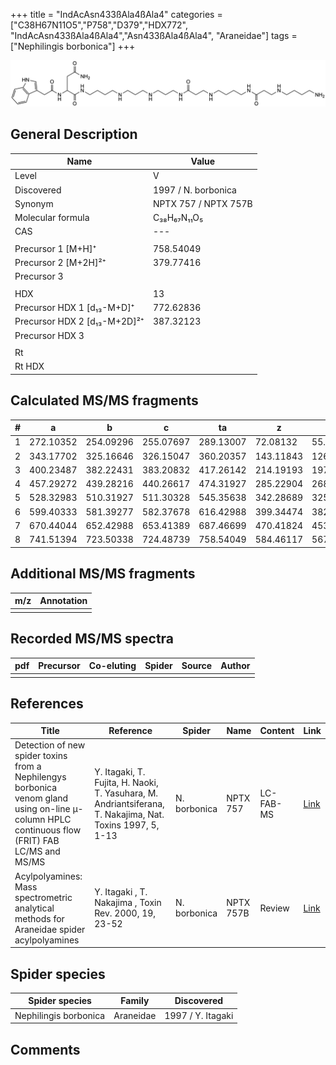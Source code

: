 +++
title = "IndAcAsn433ßAla4ßAla4"
categories = ["C38H67N11O5","P758","D379","HDX772",
"IndAcAsn433ßAla4ßAla4","Asn433ßAla4ßAla4",
"Araneidae"]
tags = ["Nephilingis borbonica"]
+++

![](/img/IndAcAsn433bAla4bAla4.png)

## General Description

| Name                         | Value                |
|------------------------------|----------------------|
| Level                        | V                    |
| Discovered                   | 1997 / N. borbonica  |
| Synonym                      | NPTX 757 / NPTX 757B |
| Molecular formula            | C₃₈H₆₇N₁₁O₅          |
| CAS                          | ---                  |
|                              |                      |
| Precursor 1 [M+H]⁺           | 758.54049            |
| Precursor 2 [M+2H]²⁺         | 379.77416            |
| Precursor 3                  |                      |
|                              |                      |
| HDX                          | 13                   |
| Precursor HDX 1 [d₁₃-M+D]⁺   | 772.62836            |
| Precursor HDX 2 [d₁₃-M+2D]²⁺ | 387.32123            |
| Precursor HDX 3              |                      |
|                              |                      |
| Rt                           |                      |
| Rt HDX                       |                      |

## Calculated MS/MS fragments

| # | a         | b         | c         | ta        | z         | y         | tz        |
|---|-----------|-----------|-----------|-----------|-----------|-----------|-----------|
| 1 | 272.10352 | 254.09296 | 255.07697 | 289.13007 | 72.08132  | 55.05477  | 89.10787  |
| 2 | 343.17702 | 325.16646 | 326.15047 | 360.20357 | 143.11843 | 126.09188 | 160.14498 |
| 3 | 400.23487 | 382.22431 | 383.20832 | 417.26142 | 214.19193 | 197.16538 | 231.21848 |
| 4 | 457.29272 | 439.28216 | 440.26617 | 474.31927 | 285.22904 | 268.20249 | 302.25559 |
| 5 | 528.32983 | 510.31927 | 511.30328 | 545.35638 | 342.28689 | 325.26034 | 359.31344 |
| 6 | 599.40333 | 581.39277 | 582.37678 | 616.42988 | 399.34474 | 382.31819 | 416.37129 |
| 7 | 670.44044 | 652.42988 | 653.41389 | 687.46699 | 470.41824 | 453.39169 | 487.44479 |
| 8 | 741.51394 | 723.50338 | 724.48739 | 758.54049 | 584.46117 | 567.43462 | 601.48772 |

## Additional MS/MS fragments

| m/z       | Annotation |
|-----------|------------|
|           |            |

## Recorded MS/MS spectra

| pdf | Precursor | Co-eluting | Spider | Source | Author |
|-----|-----------|------------|--------|--------|--------|
|     |           |            |        |        |        |

## References

| Title                                                                                                                                          | Reference                                                                                                 | Spider       | Name      | Content   | Link                                                                                                              |
|------------------------------------------------------------------------------------------------------------------------------------------------|-----------------------------------------------------------------------------------------------------------|--------------|-----------|-----------|-------------------------------------------------------------------------------------------------------------------|
| Detection of new spider toxins from a Nephilengys borbonica venom gland using on-line µ-column HPLC continuous flow (FRIT) FAB LC/MS and MS/MS | Y. Itagaki, T. Fujita, H. Naoki, T. Yasuhara, M. Andriantsiferana, T. Nakajima, Nat. Toxins 1997, 5, 1-13 | N. borbonica | NPTX 757  | LC-FAB-MS | [Link](https://onlinelibrary.wiley.com/doi/abs/10.1002/%28SICI%29%281997%295%3A1%3C1%3A%3AAID-NT1%3E3.0.CO%3B2-8) |
| Acylpolyamines: Mass spectrometric analytical methods for Araneidae spider acylpolyamines                                                      | Y. Itagaki , T. Nakajima , Toxin Rev. 2000, 19, 23-52                                                     | N. borbonica | NPTX 757B | Review    | [Link](https://www.tandfonline.com/doi/abs/10.1081/TXR-100100314)                                                 |

## Spider species

| Spider species        | Family    | Discovered        |
|-----------------------|-----------|-------------------|
| Nephilingis borbonica | Araneidae | 1997 / Y. Itagaki |

## Comments